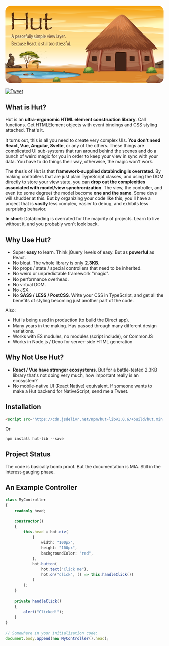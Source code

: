 <p align="center">
	<img src="readme-poster.png" alt="Hut Poster Image">
</p>

[![Tweet](https://img.shields.io/twitter/url/http/shields.io.svg?style=social)](https://twitter.com/intent/tweet?text=Is%20React%20too%20complicated%3F%20Give%20Hut.js%20a%20go.&url=https://github.com/paul-go/Hut)

## What is Hut?

Hut is an **ultra-ergonomic HTML element construction library**. Call functions. Get HTMLElement objects with event bindings and CSS styling attached. That's it.

It turns out, this is all you need to create very complex UIs. **You don't need React, Vue, Angular, Svelte**, or any of the others. These things are complicated UI sub-systems that run around behind the scenes and do a bunch of weird magic for you in order to keep your view in sync with your data. You have to do things their way, otherwise, the magic won't work.

The thesis of Hut is that **framework-supplied databinding is overrated**. By making controllers that are just plain TypeScript classes, and using the DOM directly to store your view state, you can **drop out the complexities associated with model/view synchronization**. The view, the controller, and even (to some degree) the model become **one and the same**. Some devs will shudder at this. But by organizing your code like this, you'll have a project that is **vastly** less complex, easier to debug, and exhibits less surprising behavior.

**In short**: Databinding is overrated for the majority of projects. Learn to live without it, and you probably won't look back.

## Why Use Hut?

- Super **easy** to learn. Think jQuery levels of easy. But as **powerful** as React.
- No bloat. The whole library is only **2.3KB**.
- No props / state / special controllers that need to be inherited.
- No weird or unpredictable framework "magic".
- No performance overhead.
- No virtual DOM.
- No JSX.
- No **SASS / LESS / PostCSS**. Write your CSS in TypeScript, and get all the benefits of styling becoming just another part of the code.

Also: 

- Hut is being used in production (to build the Direct app).
- Many years in the making. Has passed through many different design variations.
- Works with ES modules, no modules (script include), or CommonJS
- Works in Node.js / Deno for server-side HTML generation

## Why Not Use Hut?

- **React / Vue have stronger ecosystems**. But for a battle-tested 2.3KB library that's not doing very much, how important really is an ecosystem?
- No mobile-native UI (React Native) equivalent. If someone wants to make a Hut backend for NativeScript, send me a Tweet.

## Installation

```html
<script src="https://cdn.jsdelivr.net/npm/hut-lib@1.0.6/+build/hut.min.js"></script>
```
Or
```
npm install hut-lib --save
```

## Project Status

The code is basically bomb proof. But the documentation is MIA. Still in the interest-gauging phase.

## An Example Controller

```typescript
class MyController
{
	readonly head;
	
	constructor()
	{
		this.head = hot.div(
			{
				width: "100px",
				height: "100px",
				backgroundColor: "red",
			},
			hot.button(
				hot.text("Click me"),
				hot.on("click", () => this.handleClick())
			)
		);
	}
	
	private handleClick()
	{
		alert("Clicked!");
	}
}

// Somewhere in your initialization code:
document.body.append(new MyController().head);
```

